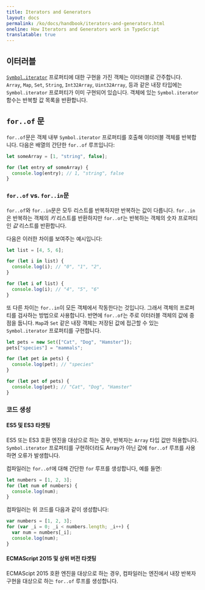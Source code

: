 ```yaml
---
title: Iterators and Generators
layout: docs
permalink: /ko/docs/handbook/iterators-and-generators.html
oneline: How Iterators and Generators work in TypeScript
translatable: true
---
```


## 이터러블

[`Symbol.iterator`](Symbols.html#symboliterator) 프로퍼티에 대한 구현을 가진 객체는 이터러블로 간주합니다.
`Array`, `Map`, `Set`, `String`, `Int32Array`, `Uint32Array`, 등과 같은 내장 타입에는 `Symbol.iterator` 프로퍼티가 이미 구현되어 있습니다.
객체에 있는 `Symbol.iterator` 함수는 반복할 값 목록을 반환합니다.

## `for..of` 문

`for..of`문은 객체 내부 `Symbol.iterator` 프로퍼티를 호출해 이터러블 객체를 반복합니다.
다음은 배열의 간단한 `for..of` 루프입니다:

```ts
let someArray = [1, "string", false];

for (let entry of someArray) {
  console.log(entry); // 1, "string", false
}
```

### `for..of` vs. `for..in`문

`for..of`와 `for..in`문은 모두 리스트를 반복하지만 반복하는 값이 다릅니다. `for..in`은 반복하는 객체의 _키_ 리스트를 반환하지만 `for..of`는 반복하는 객체의 숫자 프로퍼티인 _값_ 리스트를 반환합니다.

다음은 이러한 차이를 보여주는 예시입니다:

```ts
let list = [4, 5, 6];

for (let i in list) {
  console.log(i); // "0", "1", "2",
}

for (let i of list) {
  console.log(i); // "4", "5", "6"
}
```

또 다른 차이는 `for..in`이 모든 객체에서 작동한다는 것입니다. 그래서 객체의 프로퍼티를 검사하는 방법으로 사용합니다.
반면에 `for..of`는 주로 이터러블 객체의 값에 중점을 둡니다. `Map`과 `Set` 같은 내장 객체는 저장된 값에 접근할 수 있는 `Symbol.iterator` 프로퍼티를 구현합니다.

```ts
let pets = new Set(["Cat", "Dog", "Hamster"]);
pets["species"] = "mammals";

for (let pet in pets) {
  console.log(pet); // "species"
}

for (let pet of pets) {
  console.log(pet); // "Cat", "Dog", "Hamster"
}
```

### 코드 생성

#### ES5 및 ES3 타겟팅

ES5 또는 ES3 호환 엔진을 대상으로 하는 경우, 반복자는 `Array` 타입 값만 허용합니다.
`Symbol.iterator` 프로퍼티를 구현하더라도 Array가 아닌 값에 `for..of` 루프를 사용하면 오류가 발생합니다.

컴파일러는 `for..of`에 대해 간단한 `for` 루프를 생성합니다, 예를 들면:

```ts
let numbers = [1, 2, 3];
for (let num of numbers) {
  console.log(num);
}
```

컴파일러는 위 코드를 다음과 같이 생성합니다:

```js
var numbers = [1, 2, 3];
for (var _i = 0; _i < numbers.length; _i++) {
  var num = numbers[_i];
  console.log(num);
}
```

#### ECMAScript 2015 및 상위 버전 타겟팅

ECMAScipt 2015 호환 엔진을 대상으로 하는 경우, 컴파일러는 엔진에서 내장 반복자 구현을 대상으로 하는 `for..of` 루프를 생성합니다.
